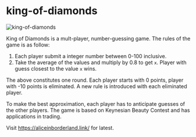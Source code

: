 # king-of-diamonds

![king-of-diamonds](https://cdn.shopify.com/s/files/1/0250/6696/3049/products/king-of-diamonds-neon-sign-neonspace-363132_1800x1800.jpg?v=1634744939)

King of Diamonds is a mult-player, number-guessing game. The rules of the game is as follow:

1. Each player submit a integer number between 0-100 inclusive. 
2. Take the average of the values and multiply by 0.8 to get `x`. Player with guess closest to the value `x` wins. 

The above constitutes one round. Each player starts with 0 points, player with -10 points is eliminated. A new rule is introduced with each eliminated player. 

To make the best approximation, each player has to anticipate guesses of the other players. The game is based on Keynesian Beauty Contest and has applications in trading. 

Visit https://aliceinborderland.link/ for latest.

